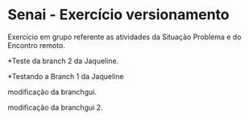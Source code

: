 # Senai - Exercício versionamento

Exercício em grupo referente as atividades da Situação Problema e do Encontro remoto.

*Teste da branch 2 da Jaqueline.

*Testando a Branch 1 da Jaqueline

modificação da branchgui. 

modificação da branchgui 2.

